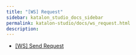```yaml
---
title: "[WS] Request" 
sidebar: katalon_studio_docs_sidebar
permalink: katalon-studio/docs/ws_request.html 
description: 
---
```

*   [\[WS\] Send Request](/display/KD/%5BWS%5D+Send+Request)